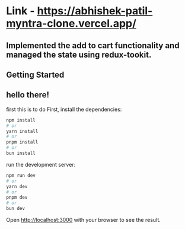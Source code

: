 # Link - https://abhishek-patil-myntra-clone.vercel.app/

## Implemented the add to cart functionality and managed the state using __redux-tookit__.

## Getting Started
## hello there!
first this is to do 
First, install the dependencies:

```bash
npm install
# or
yarn install
# or
pnpm install
# or
bun install
```


run the development server:

```bash
npm run dev
# or
yarn dev
# or
pnpm dev
# or
bun dev
```

Open [http://localhost:3000](http://localhost:3000) with your browser to see the result.





